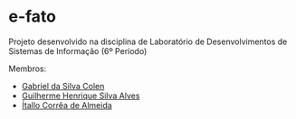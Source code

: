 # e-fato
Projeto desenvolvido na disciplina de Laboratório de Desenvolvimentos de Sistemas de Informação (6º Período)

Membros: 
- <a href="https://github.com/GabrielColen">Gabriel da Silva Colen</a>
- <a href="https://github.com/policarto">Guilherme Henrique Silva Alves</a>
- <a href="https://github.com/itallocorrea">Ítallo Corrêa de Almeida</a>
